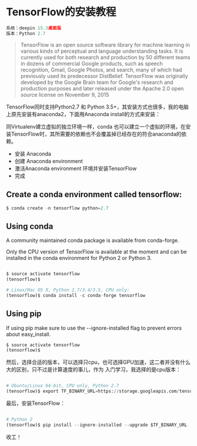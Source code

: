 # TensorFlow的安装教程

```Python
系统：deepin 15.3桌面版
版本：Python 2.7
```
> TensorFlow is an open source software library for machine learning in various kinds of perceptual and language understanding tasks.
  It is currently used for both research and production by 50 different teams in dozens of commercial Google products, such as speech 
  recognition, Gmail, Google Photos, and search, many of which had previously used its predecessor DistBelief. TensorFlow was originally
  developed by the Google Brain team for Google's research and production purposes and later released under the Apache 2.0 open source 
  license on November 9, 2015


TensorFlow同时支持Python2.7 和 Python 3.5+，其安装方式也很多，我的电脑上原先安装有anaconda2，下面用Anaconda install的方式来安装：

同Virtualenv建立虚拟的独立环境一样，conda 也可以建立一个虚拟的环境，在安装TensorFlow时，其所需要的依赖也不会覆盖掉已经存在的符合anaconda的依赖。

- 安装 Anaconda
- 创建 Anaconda environment
- 激活Anaconda environment 环境并安装TensorFlow
- 完成

## Create a conda environment called tensorflow:

```Python
$ conda create -n tensorflow python=2.7
```
## Using conda

A community maintained conda package is available from conda-forge.

Only the CPU version of TensorFlow is available at the moment and can be installed in the conda environment for Python 2 or Python 3.


```Python

$ source activate tensorflow
(tensorflow)$ 

# Linux/Mac OS X, Python 2.7/3.4/3.5, CPU only:
(tensorflow)$ conda install -c conda-forge tensorflow

```
## Using pip
If using pip make sure to use the --ignore-installed flag to prevent errors about easy_install.

```Python
$ source activate tensorflow
(tensorflow)$ 
```
然后，选择合适的版本，可以选择只cpu，也可选择GPU加速，这二者并没有什么大的区别，只不过是计算速度的事儿，作为
入门学习，我选择的是cpu版本：
```Python

# Ubuntu/Linux 64-bit, CPU only, Python 2.7
(tensorflow)$ export TF_BINARY_URL=https://storage.googleapis.com/tensorflow/linux/cpu/tensorflow-0.10.0-cp27-none-linux_x86_64.whl

```

最后，安装TensorFlow：

```Python

# Python 2
(tensorflow)$ pip install --ignore-installed --upgrade $TF_BINARY_URL

```

收工！
